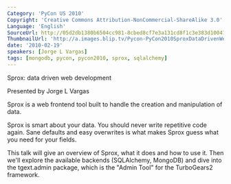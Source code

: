 ```yaml
---
Category: 'PyCon US 2010'
Copyright: 'Creative Commons Attribution-NonCommercial-ShareAlike 3.0'
Language: 'English'
SourceUrl: http://05d2db1380b6504cc981-8cbed8cf7e3a131cd8f1c3e383d10041.r93.cf2.rackcdn.com/pycon-us-2010/330_sprox-data-driven-web-development-137.m4v
ThumbnailUrl: 'http://a.images.blip.tv/Pycon-PyCon2010SproxDataDrivenWebDevelopment137727.png'
date: '2010-02-19'
speakers: [Jorge L Vargas]
tags: [mongodb, pycon, pycon2010, sprox, sqlalchemy]
---
```

Sprox: data driven web development

  
Presented by Jorge L Vargas

  
Sprox is a web frontend tool built to handle the creation and manipulation of
data.

  
Sprox is smart about your data. You should never write repetitive code again.
Sane defaults and easy overwrites is what makes Sprox guess what you need for
your fields.

  
This talk will give an overview of Sprox, what it does and how to use it. Then
we'll explore the available backends (SQLAlchemy, MongoDB) and dive into the
tgext.admin package, which is the "Admin Tool" for the TurboGears2 framework.

